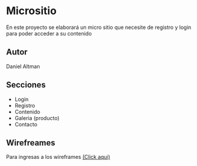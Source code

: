 # Micrositio

En este proyecto se elaborará un micro sitio que necesite de registro y login para poder acceder a su contenido

## Autor
Daniel Altman

## Secciones
* Login
* Registro
* Contenido
* Galeria (producto)
* Contacto
## Wirefreames
Para ingresas a los wireframes [(Click aqui)](https://github.com/darango401/Plataformas-de-Programacion/tree/master/Wireframes)
